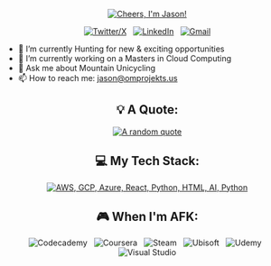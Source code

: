 <div align="center">

[![Cheers, I'm Jason!](assets/header.gif)](https://github.com/OldManProjekts)

[![Twitter/X](https://skillicons.dev/icons?i=discord)](https://discordapp.com/users/228172059623030785) &nbsp;
[![LinkedIn](https://skillicons.dev/icons?i=linkedin)](https://www.linkedin.com/in/jason-dominic-pmp-lssbb/) &nbsp;
[![Gmail](https://skillicons.dev/icons?i=gmail)](mailto:jadomini@gmail.com?subject=Cheers%20Jason,%20From%20Github)

</div>

- 🔭 I’m currently Hunting for new & exciting opportunities
- 🌱 I’m currently working on a Masters in Cloud Computing
- 💬 Ask me about Mountain Unicycling
- 📫 How to reach me: jason@omprojekts.us

<div align="center">

## 💡 A Quote:

[![A random quote](https://quotes-github-readme.vercel.app/api?type=horizontal&theme=dark)](https://github.com/piyushsuthar/github-readme-quotes)

## 💻 My Tech Stack:

[![AWS, GCP, Azure, React, Python, HTML, AI, Python](https://skillicons.dev/icons?i=next,fortran,nodejs,ts,aws,gcp,azure,react,html,ai,py)](https://skillicons.dev)


## 🎮 When I'm AFK:

![Codecademy](https://img.shields.io/badge/Codecademy-FFF0E5?style=for-the-badge&logo=codecademy&logoColor=1F243A) &nbsp;
![Coursera](https://img.shields.io/badge/Coursera-%230056D2.svg?style=for-the-badge&logo=Coursera&logoColor=white) &nbsp;
![Steam](https://img.shields.io/badge/steam-%23000000.svg?style=for-the-badge&logo=steam&logoColor=white) &nbsp;
![Ubisoft](https://img.shields.io/badge/Ubisoft-%23F5F5F5.svg?style=for-the-badge&logo=Ubisoft&logoColor=black) &nbsp;
![Udemy](https://img.shields.io/badge/Udemy-A435F0?style=for-the-badge&logo=Udemy&logoColor=white) &nbsp;
![Visual Studio](https://img.shields.io/badge/Visual%20Studio-5C2D91.svg?style=for-the-badge&logo=visual-studio&logoColor=white)

</div>
